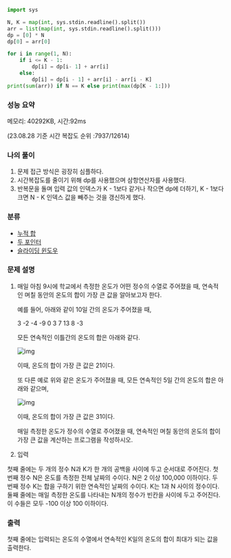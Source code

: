 ```python
import sys

N, K = map(int, sys.stdin.readline().split())
arr = list(map(int, sys.stdin.readline().split()))
dp = [0] * N
dp[0] = arr[0]

for i in range(1, N):
    if i <= K - 1:
        dp[i] = dp[i- 1] + arr[i]
    else:
        dp[i] = dp[i - 1] + arr[i] - arr[i - K]
print(sum(arr)) if N == K else print(max(dp[K - 1:]))
```

### 성능 요약

메모리:   40292KB, 시간:92ms 

(23.08.28 기준 시간 복잡도 순위 :7937/12614)



### 나의 풀이

1. 문제 접근 방식은 굉장히 심플하다.
2. 시간복잡도를 줄이기 위해 dp를 사용했으며 삼항연산자를 사용했다.
3. 반복문을 돌며 입력 값의 인덱스가 K - 1보다 같거나 작으면  dp에 더하기, K - 1보다 크면 N - K 인덱스 값을 빼주는 것을 갱신하게 했다. 



### 분류

- [누적 합](https://www.acmicpc.net/problem/tag/139)
- [두 포인터](https://www.acmicpc.net/problem/tag/80)
- [슬라이딩 윈도우](https://www.acmicpc.net/problem/tag/68)

### 문제 설명

1. 매일 아침 9시에 학교에서 측정한 온도가 어떤 정수의 수열로 주어졌을 때, 연속적인 며칠 동안의 온도의 합이 가장 큰 값을 알아보고자 한다.

   예를 들어, 아래와 같이 10일 간의 온도가 주어졌을 때,

   3 -2 -4 -9 0 3 7 13 8 -3

   모든 연속적인 이틀간의 온도의 합은 아래와 같다.

   ![img](https://upload.acmicpc.net/563b6bfd-12ff-4275-a869-90fdd43b6deb/-/preview/)

   이때, 온도의 합이 가장 큰 값은 21이다.

   또 다른 예로 위와 같은 온도가 주어졌을 때, 모든 연속적인 5일 간의 온도의 합은 아래와 같으며,

   ![img](https://upload.acmicpc.net/cb8d846c-2f90-475a-8901-1fb69de87397/-/preview/)

   이때, 온도의 합이 가장 큰 값은 31이다.

   매일 측정한 온도가 정수의 수열로 주어졌을 때, 연속적인 며칠 동안의 온도의 합이 가장 큰 값을 계산하는 프로그램을 작성하시오.

2. 입력


첫째 줄에는 두 개의 정수 N과 K가 한 개의 공백을 사이에 두고 순서대로 주어진다. 첫 번째 정수 N은 온도를 측정한 전체 날짜의 수이다. N은 2 이상 100,000 이하이다. 두 번째 정수 K는 합을 구하기 위한 연속적인 날짜의 수이다. K는 1과 N 사이의 정수이다. 둘째 줄에는 매일 측정한 온도를 나타내는 N개의 정수가 빈칸을 사이에 두고 주어진다. 이 수들은 모두 -100 이상 100 이하이다.

### 출력

첫째 줄에는 입력되는 온도의 수열에서 연속적인 K일의 온도의 합이 최대가 되는 값을 출력한다.